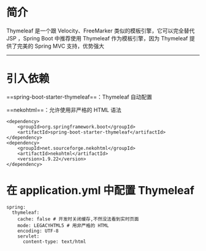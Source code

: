 # 简介
Thymeleaf 是一个跟 Velocity、FreeMarker 类似的模板引擎，它可以完全替代 JSP ，Spring Boot 中推荐使用 Thymeleaf 作为模板引擎，因为 Thymeleaf 提供了完美的 Spring MVC 支持，优势强大


---

# 引入依赖

==spring-boot-starter-thymeleaf==：Thymeleaf 自动配置

==nekohtml==：允许使用非严格的 HTML 语法


```
<dependency>
    <groupId>org.springframework.boot</groupId>
    <artifactId>spring-boot-starter-thymeleaf</artifactId>
</dependency>
<dependency>
    <groupId>net.sourceforge.nekohtml</groupId>
    <artifactId>nekohtml</artifactId>
    <version>1.9.22</version>
</dependency>
```

# 在 application.yml 中配置 Thymeleaf


```
spring:
  thymeleaf:
    cache: false # 开发时关闭缓存,不然没法看到实时页面
    mode: LEGACYHTML5 # 用非严格的 HTML
    encoding: UTF-8
    servlet:
      content-type: text/html
```
